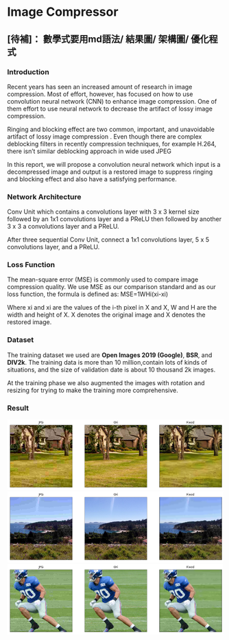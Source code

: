# Image Compressor

## [待補]： 數學式要用md語法/ 結果圖/ 架構圖/ 優化程式

### Introduction
  Recent years has seen an increased amount of research in image compression. Most of effort, however, has focused on how to use convolution neural network (CNN) to enhance image compression. One of them effort to use neural network to decrease the artifact of lossy image compression.  
  
  Ringing and blocking effect are two common, important, and unavoidable artifact of lossy image compression . Even though there are complex deblocking filters in recently compression techniques, for example H.264, there isn’t similar deblocking approach in wide used JPEG
  
  In this report, we will propose a convolution neural network which input is a decompressed image and output is a restored image to suppress ringing and blocking effect  and also have a satisfying performance.

### Network Architecture
Conv Unit which contains a convolutions layer with 3 x 3 kernel size followed by an 1x1 convolutions layer and a PReLU then followed by another 3 x 3 a convolutions layer and a PReLU. 

After three sequential Conv Unit, connect a 1x1 convolutions layer, 5 x 5 convolutions layer, and a PReLU.

### Loss Function
The mean-square error (MSE) is commonly used to compare image compression quality. We use MSE as our comparison standard and as our loss function, the formula is defined as:
MSE=1WHi(xi-xi)

Where xi and xi are the values of the i-th pixel in X and X, W and H are the width and height of X. X denotes the original image and X denotes the restored image. 

### Dataset
The training dataset we used are **Open Images 2019 (Google)**, **BSR**, and **DIV2k**. The training data is more than 10 million,contain lots of kinds of situations, and the size of validation date is about 10 thousand 2k images. 

At the training phase we also augmented the images with rotation and resizing for trying to make the training more comprehensive.

### Result
![](/Result/1.png)
![](/Result/7.png)
![](/Result/4.png)

